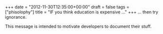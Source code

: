 +++
date = "2012-11-30T12:35:00+00:00"
draft = false
tags = ["phisolophy"]
title = "IF you think education is expensive ..."
+++
... then try ignorance.

This message is intended to motivate developers to document their stuff.